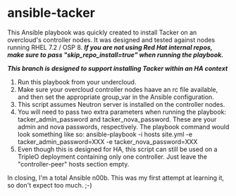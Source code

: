 # ansible-tacker

This Ansible playbook was quickly created to install Tacker on an overcloud's controller nodes.  It was designed and tested against nodes running RHEL 7.2 / OSP 8.  ***If you are not using Red Hat internal repos, make sure to pass "skip_repo_install=true" when running the playbook.***

***This branch is designed to support installing Tacker within an HA context***

1. Run this playbook from your undercloud.
2. Make sure your overcloud controller nodes haave an rc file available, and then set the appropriate group_var in the Ansible configuration.
3. This script assumes Neutron server is installed on the controller nodes.
4. You will need to pass two extra parameters when running the playbook: tacker_admin_password and tacker_nova_password.  These are your admin and nova passwords, respectively.  The playbook command would look something like so:
   ansible-playbook -i hosts site.yml -e tacker_admin_password=XXX -e tacker_nova_password=XXX
5. Even though this is designed for HA, this script can still be used on a TripleO deployment containing only one controller.  Just leave the "controller-peer" hosts section empty.

In closing, I'm a total Ansible n00b.  This was my first attempt at learning it, so don't expect too much. ;-)
